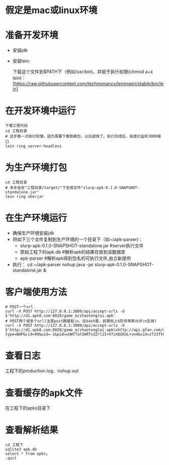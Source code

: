 # 假定是mac或linux环境

# 准备开发环境

* 安装jdk
* 安装lein:

    下载这个文件到$PATH下（例如/usr/bin)，并赋于执行权限(chmod a+x lein)：
    [https://raw.githubusercontent.com/technomancy/leiningen/stable/bin/lein]

# 在开发环境中运行

    下载工程代码
    cd 工程目录
    # 这步第一次执行较慢，因为需要下载依赖包，以后就快了。执行完成后，会提示监听3000端口
    lein ring server-headless

# 为生产环境打包
    cd 工程目录
    # 本步会在"工程目录/target/"下生成文件"slurp-apk-0.1.0-SNAPSHOT-standalone.jar"
    lein ring uberjar

# 在生产环境运行
* 确保生产环境安装jdk
* 将如下三个文件复制到生产环境的一个目录下（如~/apk-parser)：
    * slurp-apk-0.1.0-SNAPSHOT-standalone.jar  #server执行文件
    * 原始工程下的apk.db  #解析apk的结果存放到该数据库
    * apk-parser   #解析apk得到包名的可执行文件,由立新提供
* 执行：
    cd ~/apk-parser
    nohup java -jar slurp-apk-0.1.0-SNAPSHOT-standalone.jar &

# 客户端使用方法
    # POST一个url
    curl -X POST http://127.0.0.1:3000/api/accept-urls -d $'http://d1.apk8.com:8020/game_m/zhaotonglei.apk'
    # POST两个或多个url(注意post数据有\n，在bash里，前面标上$符号用来允许\n生效)
    curl -X POST http://127.0.0.1:3000/api/accept-urls -d $'http://d1.apk8.com:8020/game_m/zhaotonglei.apk\nhttp://api.gfan.com/market/api/apk?type=WAP&cid=99&uid=-1&pid=uUWTTatSARTvZZrl2I+hTzXDIKUL+vn4&sid=zT23ftOwZD9YDH7pKPlyIw=='

# 查看日志
工程下的production.log、nohup.out

# 查看缓存的apk文件
在工程下的apks目录下

# 查看解析结果
    cd 工程下
    sqlite3 apk.db
    select * from apks;
    .quit

